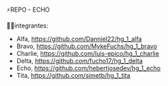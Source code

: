 ⚡️REPO - ECHO

🧍‍♂️integrantes:

- Alfa, https://github.com/Danniel22/hg_1_alfa
- Bravo, https://github.com/MykeFuchs/hg_1_bravo
- Charlie, https://github.com/luis-epico/hg_1_charlie
- Delta, https://github.com/fucho17/hg_1_delta
- Echo, https://github.com/hebertjosedev/hg_1_echo
- Tita, https://github.com/simetb/hg_1_tita
